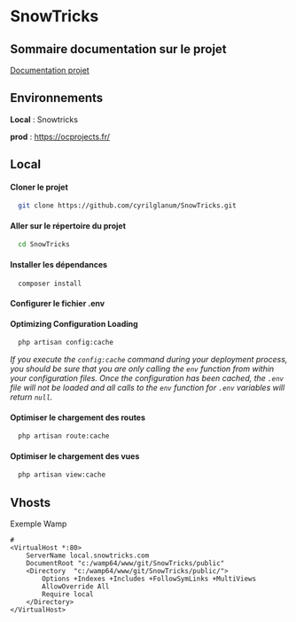# SnowTricks

## Sommaire documentation sur le projet


[Documentation projet](https://openclassrooms.com/fr/paths/59/projects/42/assignment)

## Environnements
**Local** : Snowtricks

**prod**  : https://ocprojects.fr/

## Local

#### Cloner le projet

```bash
  git clone https://github.com/cyrilglanum/SnowTricks.git
```

#### Aller sur le répertoire du projet

```bash
  cd SnowTricks
```

#### Installer les dépendances

```bash
  composer install
```

#### Configurer le fichier .env


#### Optimizing Configuration Loading

```bash
  php artisan config:cache
```

*If you execute the `config:cache` command during your deployment process, you should be sure that you are only calling the `env` function from within your configuration files. Once the configuration has been cached, the `.env` file will not be loaded and all calls to the `env` function for `.env` variables will return `null`.*
  
#### Optimiser le chargement des routes

```bash
  php artisan route:cache
```

#### Optimiser le chargement des vues

```bash
  php artisan view:cache
```

## Vhosts
Exemple Wamp
```
#
<VirtualHost *:80>
	ServerName local.snowtricks.com
	DocumentRoot "c:/wamp64/www/git/SnowTricks/public"
	<Directory  "c:/wamp64/www/git/SnowTricks/public/">
		Options +Indexes +Includes +FollowSymLinks +MultiViews
		AllowOverride All
		Require local
	</Directory>
</VirtualHost>
```
